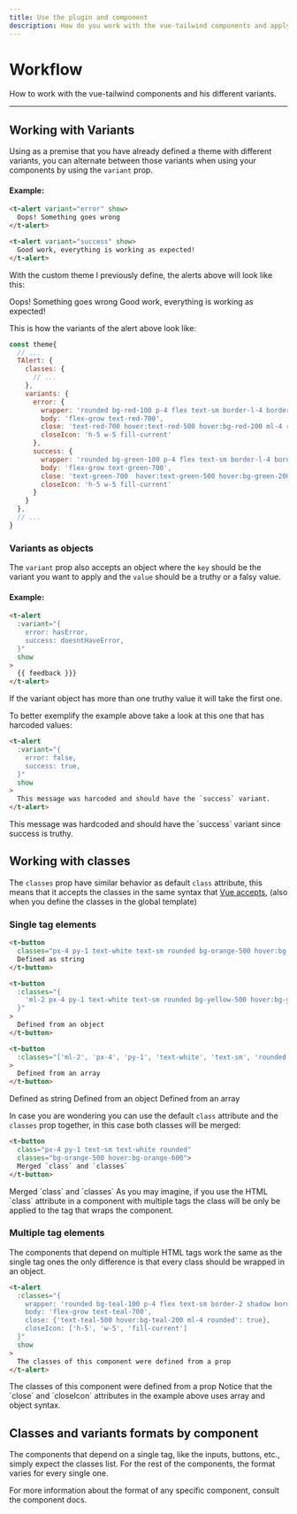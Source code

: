 ```yaml
---
title: Use the plugin and component
description: How do you work with the vue-tailwind components and apply different variants.
---
```


# Workflow

 How to work with the vue-tailwind components and his different variants.

<hr>

## Working with Variants

Using as a premise that you have already defined a theme with different variants, you can alternate between those variants when using your components by using the `variant` prop.

#### Example:

```html
<t-alert variant="error" show>
  Oops! Something goes wrong
</t-alert>

<t-alert variant="success" show>
  Good work, everything is working as expected!
</t-alert>
```

With the custom theme I previously define, the alerts above will look like this:

<t-alert variant="error" show>
  Oops! Something goes wrong
</t-alert>

<t-alert variant="success" show>
  Good work, everything is working as expected!
</t-alert>


This is how the variants of the alert above look like:

```js
const theme{
  // ...
  TAlert: {
    classes: {
      // ...
    },
    variants: {
      error: {
        wrapper: 'rounded bg-red-100 p-4 flex text-sm border-l-4 border-red-500',
        body: 'flex-grow text-red-700',
        close: 'text-red-700 hover:text-red-500 hover:bg-red-200 ml-4 rounded',
        closeIcon: 'h-5 w-5 fill-current'
      },
      success: {
        wrapper: 'rounded bg-green-100 p-4 flex text-sm border-l-4 border-green-500',
        body: 'flex-grow text-green-700',
        close: 'text-green-700  hover:text-green-500 hover:bg-green-200 ml-4 rounded',
        closeIcon: 'h-5 w-5 fill-current'
      }
    }
  },
  // ...
}
```

### Variants as objects

The `variant` prop also accepts an object where the `key` should be the variant you want to apply and the `value` should be a truthy or a falsy value.

#### Example:

```html
<t-alert
  :variant="{
    error: hasError,  
    success: doesntHaveError,  
  }"
  show
>
  {{ feedback }}}
</t-alert>
```

<tip>
If the variant object has more than one truthy value it will take the first one.
</tip>

To better exemplify the example above take a look at this one that has harcoded values:

```html
<t-alert
  :variant="{
    error: false,  
    success: true,  
  }"
  show
>
  This message was harcoded and should have the `success` variant.
</t-alert>
```

<t-alert :variant="{ error: false, success: true}" show>
  This message was hardcoded and should have the `success` variant since success is truthy.
</t-alert>

## Working with classes

The `classes` prop have similar behavior as default `class` attribute, this means that it accepts the classes in the same syntax that [Vue accepts](https://vuejs.org/v2/guide/class-and-style.html), (also when you define the classes in the global template)

### Single tag elements

```html
<t-button
  classes="px-4 py-1 text-white text-sm rounded bg-orange-500 hover:bg-orange-600">
  Defined as string
</t-button>

<t-button
  :classes="{
    'ml-2 px-4 py-1 text-white text-sm rounded bg-yellow-500 hover:bg-yellow-600': true
  }"
>
  Defined from an object
</t-button>

<t-button
  :classes="['ml-2', 'px-4', 'py-1', 'text-white', 'text-sm', 'rounded', 'bg-teal-500',  'hover:bg-teal-600']"
>
  Defined from an array
</t-button>
```

<t-button classes="px-4 py-1 text-white text-sm rounded bg-orange-500 hover:bg-orange-600">Defined as string</t-button>
<t-button :classes="{'ml-2 px-4 py-1 text-white text-sm rounded bg-yellow-500 hover:bg-yellow-600': true}">
  Defined from an object
</t-button>
<t-button :classes="['ml-2', 'px-4', 'py-1', 'text-white', 'text-sm', 'rounded', 'bg-teal-500',  'hover:bg-teal-600']">
  Defined from an array
</t-button>

In case you are wondering you can use the default `class` attribute and the `classes` prop together, in this case both classes will be merged:

```html
<t-button
  class="px-4 py-1 text-sm text-white rounded"
  classes="bg-orange-500 hover:bg-orange-600">
  Merged `class` and `classes`
</t-button>
```

<t-button class="px-4 py-1 text-sm text-white rounded" classes="bg-orange-500 hover:bg-orange-600">
  Merged `class` and `classes`
</t-button>

<tip>
As you may imagine, if you use the HTML `class` attribute in a component with multiple tags the class will be only be applied to the tag that wraps the component.
</tip>

### Multiple tag elements

The components that depend on multiple HTML tags work the same as the single tag ones the only difference is that every class should be wrapped in an object.


```html
<t-alert
  :classes="{
    wrapper: 'rounded bg-teal-100 p-4 flex text-sm border-2 shadow border-teal-300',
    body: 'flex-grow text-teal-700',
    close: {'text-teal-500 hover:bg-teal-200 ml-4 rounded': true},
    closeIcon: ['h-5', 'w-5', 'fill-current']
  }"
  show
>
  The classes of this component were defined from a prop
</t-alert>
```

<t-alert :classes="{ wrapper: 'rounded bg-teal-100 p-4 flex text-sm border-2 shadow border-teal-300', body: 'flex-grow text-teal-700', close: {'text-teal-500 hover:bg-teal-200 ml-4 rounded': true}, closeIcon: ['h-5', 'w-5', 'fill-current']}" show>
  The classes of this component were defined from a prop
</t-alert>

<tip>
Notice that the `close` and `closeIcon` attributes in the example above uses array and object syntax.
</tip>


## Classes and variants formats by component

The components that depend on a single tag, like the inputs, buttons, etc., simply expect the classes list. For the rest of the components, the format varies for every single one.

For more information about the format of any specific component, consult the component docs.


